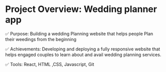 # Project Overview: Wedding planner app

✅ Purpose: Building a wedding Planning website that helps people Plan their weedings from the beginning 

✅ Achievements: Developing and deploying a fully responsive website that helps engaged couples to learn about and avail wedding planning services.
   
✅ Tools: React, HTML ,CSS, Javascript, Git
